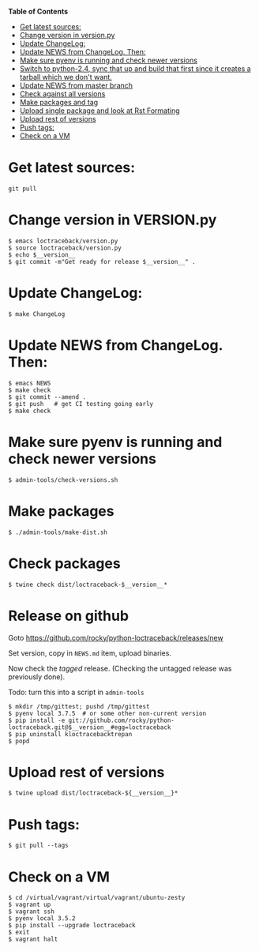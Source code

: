 <!-- markdown-toc start - Don't edit this section. Run M-x markdown-toc-refresh-toc -->
**Table of Contents**

- [Get latest sources:](#get-latest-sources)
- [Change version in version.py](#change-version-in-versionpy)
- [Update ChangeLog:](#update-changelog)
- [Update NEWS from ChangeLog. Then:](#update-news-from-changelog-then)
- [Make sure pyenv is running and check newer versions](#make-sure-pyenv-is-running-and-check-newer-versions)
- [Switch to python-2.4, sync that up and build that first since it creates a tarball which we don't want.](#switch-to-python-24-sync-that-up-and-build-that-first-since-it-creates-a-tarball-which-we-dont-want)
- [Update NEWS from master branch](#update-news-from-master-branch)
- [Check against all versions](#check-against-all-versions)
- [Make packages and tag](#make-packages-and-tag)
- [Upload single package and look at Rst Formating](#upload-single-package-and-look-at-rst-formating)
- [Upload rest of versions](#upload-rest-of-versions)
- [Push tags:](#push-tags)
- [Check on a VM](#check-on-a-vm)

<!-- markdown-toc end -->

# Get latest sources:

    git pull

# Change version in VERSION.py

    $ emacs loctraceback/version.py
    $ source loctraceback/version.py
    $ echo $__version__
    $ git commit -m"Get ready for release $__version__" .


# Update ChangeLog:

    $ make ChangeLog

#  Update NEWS from ChangeLog. Then:

    $ emacs NEWS
    $ make check
    $ git commit --amend .
    $ git push   # get CI testing going early
    $ make check

# Make sure pyenv is running and check newer versions

    $ admin-tools/check-versions.sh

# Make packages

    $ ./admin-tools/make-dist.sh

# Check packages

	$ twine check dist/loctraceback-$__version__*

# Release on github

Goto https://github.com/rocky/python-loctraceback/releases/new

Set version, copy in `NEWS.md` item, upload binaries.

Now check the *tagged* release. (Checking the untagged release was previously done).

Todo: turn this into a script in `admin-tools`

	$ mkdir /tmp/gittest; pushd /tmp/gittest
	$ pyenv local 3.7.5  # or some other non-current version
	$ pip install -e git://github.com/rocky/python-loctraceback.git@$__version__#egg=loctraceback
	$ pip uninstall kloctracebacktrepan
	$ popd

# Upload rest of versions

    $ twine upload dist/loctraceback-${__version__}*

# Push tags:

    $ git pull --tags

# Check on a VM

    $ cd /virtual/vagrant/virtual/vagrant/ubuntu-zesty
	$ vagrant up
	$ vagrant ssh
	$ pyenv local 3.5.2
	$ pip install --upgrade loctraceback
	$ exit
	$ vagrant halt
